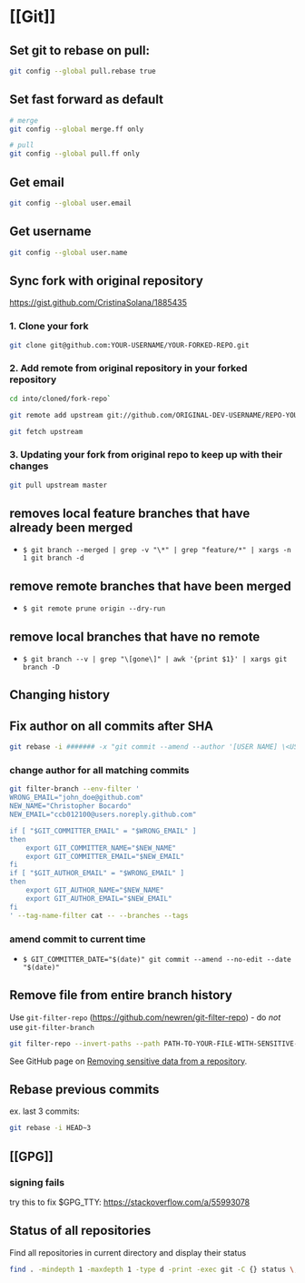 # [[Git]]

## Set git to rebase on pull:

```bash
git config --global pull.rebase true
```

## Set fast forward as default

```bash
# merge
git config --global merge.ff only

# pull
git config --global pull.ff only
```

## Get email

```bash
git config --global user.email
```

## Get username

```bash
git config --global user.name
```

## Sync fork with original repository

<https://gist.github.com/CristinaSolana/1885435>

### 1. Clone your fork

```bash
git clone git@github.com:YOUR-USERNAME/YOUR-FORKED-REPO.git
```

### 2. Add remote from original repository in your forked repository

```bash
cd into/cloned/fork-repo`  

git remote add upstream git://github.com/ORIGINAL-DEV-USERNAME/REPO-YOU-FORKED-FROM.git`  

git fetch upstream
```

### 3. Updating your fork from original repo to keep up with their changes

```bash
git pull upstream master
```

## removes local feature branches that have already been merged

- `$ git branch --merged | grep -v "\*" | grep "feature/*" | xargs -n 1 git branch -d`

## remove remote branches that have been merged

- `$ git remote prune origin --dry-run`

## remove local branches that have no remote

- `$ git branch --v | grep "\[gone\]" | awk '{print $1}' | xargs git branch -D`

## Changing history

## Fix author on all commits after SHA

```bash
git rebase -i ####### -x "git commit --amend --author '[USER NAME] \<USER_EMAIL]\>' -CHEAD"
```

### change author for all matching commits

```bash
git filter-branch --env-filter '
WRONG_EMAIL="john_doe@github.com"
NEW_NAME="Christopher Bocardo"
NEW_EMAIL="ccb012100@users.noreply.github.com"

if [ "$GIT_COMMITTER_EMAIL" = "$WRONG_EMAIL" ]
then
    export GIT_COMMITTER_NAME="$NEW_NAME"
    export GIT_COMMITTER_EMAIL="$NEW_EMAIL"
fi
if [ "$GIT_AUTHOR_EMAIL" = "$WRONG_EMAIL" ]
then
    export GIT_AUTHOR_NAME="$NEW_NAME"
    export GIT_AUTHOR_EMAIL="$NEW_EMAIL"
fi
' --tag-name-filter cat -- --branches --tags
```

### amend commit to current time

- `$ GIT_COMMITTER_DATE="$(date)" git commit --amend --no-edit --date "$(date)"`

## Remove file from entire branch history

Use `git-filter-repo` (<https://github.com/newren/git-filter-repo>) - do _not_ use `git-filter-branch`

```bash
git filter-repo --invert-paths --path PATH-TO-YOUR-FILE-WITH-SENSITIVE-DATA
```

See GitHub page on [Removing sensitive data from a repository](https://docs.github.com/en/github/authenticating-to-github/keeping-your-account-and-data-secure/removing-sensitive-data-from-a-repository).

## Rebase previous commits

ex. last 3 commits:

```bash
git rebase -i HEAD~3
```

## [[GPG]]

### signing fails

try this to fix $GPG_TTY: <https://stackoverflow.com/a/55993078>

## Status of all repositories

Find all repositories in current directory and display their status

```bash
find . -mindepth 1 -maxdepth 1 -type d -print -exec git -C {} status \;
```
